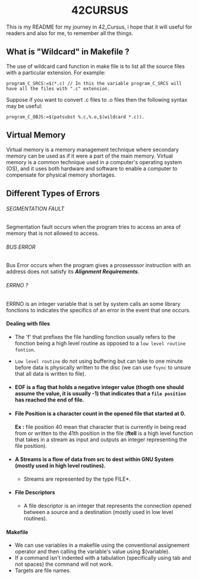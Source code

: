 <h1 align="center" ><strong>42CURSUS</strong></h1>
This is my README for my journey in 42_Cursus, i hope that it will useful for readers and also for me, to remember all the things.

## **What is "Wildcard" in Makefile ?**

The use of wildcard card function in make file is to list all the source files with a particular extension. For example:

    program_C_SRCS:=$(*.c) // In this the variable program_C_SRCS will have all the files with ".c" extension.
    
Suppose if you want to convert .c files to .o files then the following syntax may be useful:

    program_C_OBJS:=$(patsubst %.c,%.o,$(wildcard *.c)).

## **Virtual Memory**
Virtual memory is a memory management technique where secondary memory can be used as if it were a part of the main memory. Virtual memory is a common technique used in a computer's operating system (OS), and it uses both hardware and software to enable a computer to compensate for physical memory shortages.

## **Different Types of Errors**

   ###### SEGMENTATION FAULT 
   Segmentation fault occurs when the program tries to access an area of memory that is not allowed to access.
   ###### BUS ERROR
   Bus Error occurs when the program gives a prossesssor instruction with an address does not satisfy its ***Alignment Requirements***.
   
   ###### ERRNO ?
   ERRNO is an integer variable that is set by system calls an some library fonctions to indicates the specifics of an error in the event that one occurs.
   
#### **Dealing with files**

   - The 'f' that prefixes the file handling fonction usually refers to the fonction being a high level routine as opposed to a `low level routine fontion`.
   - `Low level routine` do not using buffering but can take to one minute before data is physically written to the disc (we can use `fsync` to unsure that all data is written to file).
   - #### **EOF** is a flag that holds a negative integer value (thogth one should assume the value, it is usually -1) that indicates that a `file position` has reached the end of file.
   - #### **File Position** is a character count in the opened file that started at 0.
   
      **Ex :** file position 40 mean that character that is currently in being read from or written to the 41th position in the file (**ftell** is a high           level function that takes in a stream as input and outputs an integer representing the file position).
   - #### **A Streams** is a flow of data from src to dest within GNU System (mostly used in high level routines).
       - Streams are represented by the type FILE\*. 
   - #### **File Descriptors**
        - A file descriptor is an integer that represents the connection opened between a source and a destination (mostly used in low level routines).

#### **Makefile**

   - We can use variables in a makefile using the conventional assignement operator and then calling the variable's value using $(variable).
- If a command isn't indented with a tabulation (specifically using tab and not spaces) the command will not work.
- Targets are file names.

